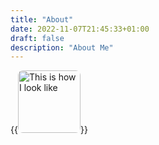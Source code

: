 ```yaml
---
title: "About"
date: 2022-11-07T21:45:33+01:00
draft: false
description: "About Me" 
---
```




{{<image src="/roundme.png" alt="This is how I look like" position="center" style="border-radius: 8px; height: 100px; width:100px;">}}


